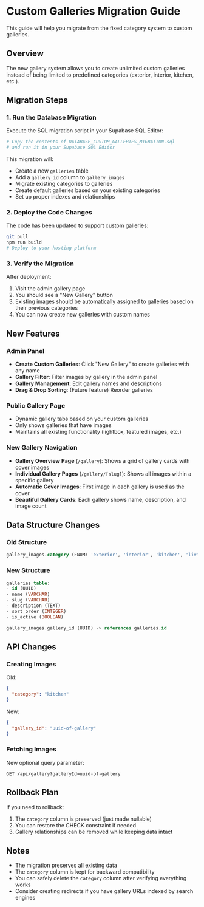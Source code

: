 # Custom Galleries Migration Guide

This guide will help you migrate from the fixed category system to custom galleries.

## Overview

The new gallery system allows you to create unlimited custom galleries instead of being limited to predefined categories (exterior, interior, kitchen, etc.).

## Migration Steps

### 1. Run the Database Migration

Execute the SQL migration script in your Supabase SQL Editor:

```bash
# Copy the contents of DATABASE_CUSTOM_GALLERIES_MIGRATION.sql
# and run it in your Supabase SQL Editor
```

This migration will:
- Create a new `galleries` table
- Add a `gallery_id` column to `gallery_images`
- Migrate existing categories to galleries
- Create default galleries based on your existing categories
- Set up proper indexes and relationships

### 2. Deploy the Code Changes

The code has been updated to support custom galleries:

```bash
git pull
npm run build
# Deploy to your hosting platform
```

### 3. Verify the Migration

After deployment:
1. Visit the admin gallery page
2. You should see a "New Gallery" button
3. Existing images should be automatically assigned to galleries based on their previous categories
4. You can now create new galleries with custom names

## New Features

### Admin Panel
- **Create Custom Galleries**: Click "New Gallery" to create galleries with any name
- **Gallery Filter**: Filter images by gallery in the admin panel
- **Gallery Management**: Edit gallery names and descriptions
- **Drag & Drop Sorting**: (Future feature) Reorder galleries

### Public Gallery Page
- Dynamic gallery tabs based on your custom galleries
- Only shows galleries that have images
- Maintains all existing functionality (lightbox, featured images, etc.)

### New Gallery Navigation
- **Gallery Overview Page** (`/gallery`): Shows a grid of gallery cards with cover images
- **Individual Gallery Pages** (`/gallery/[slug]`): Shows all images within a specific gallery
- **Automatic Cover Images**: First image in each gallery is used as the cover
- **Beautiful Gallery Cards**: Each gallery shows name, description, and image count

## Data Structure Changes

### Old Structure
```sql
gallery_images.category (ENUM: 'exterior', 'interior', 'kitchen', 'living', 'bedroom', 'bathroom')
```

### New Structure
```sql
galleries table:
- id (UUID)
- name (VARCHAR)
- slug (VARCHAR)
- description (TEXT)
- sort_order (INTEGER)
- is_active (BOOLEAN)

gallery_images.gallery_id (UUID) -> references galleries.id
```

## API Changes

### Creating Images
Old:
```json
{
  "category": "kitchen"
}
```

New:
```json
{
  "gallery_id": "uuid-of-gallery"
}
```

### Fetching Images
New optional query parameter:
```
GET /api/gallery?galleryId=uuid-of-gallery
```

## Rollback Plan

If you need to rollback:
1. The `category` column is preserved (just made nullable)
2. You can restore the CHECK constraint if needed
3. Gallery relationships can be removed while keeping data intact

## Notes

- The migration preserves all existing data
- The `category` column is kept for backward compatibility
- You can safely delete the `category` column after verifying everything works
- Consider creating redirects if you have gallery URLs indexed by search engines 